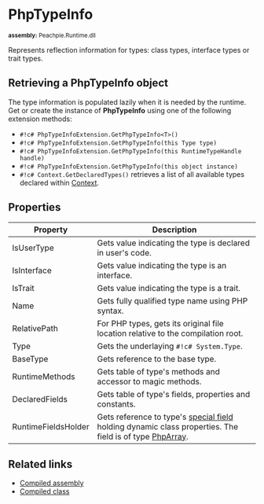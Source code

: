 # PhpTypeInfo

<small>**assembly:** Peachpie.Runtime.dll</small>

Represents reflection information for types: class types, interface types or trait types.

## Retrieving a PhpTypeInfo object

The type information is populated lazily when it is needed by the runtime. Get or create the instance of **PhpTypeInfo** using one of the following extension methods:

- `#!c# PhpTypeInfoExtension.GetPhpTypeInfo<T>()`
- `#!c# PhpTypeInfoExtension.GetPhpTypeInfo(this Type type)`
- `#!c# PhpTypeInfoExtension.GetPhpTypeInfo(this RuntimeTypeHandle handle)`
- `#!c# PhpTypeInfoExtension.GetPhpTypeInfo(this object instance)`
- `#!c# Context.GetDeclaredTypes()` retrieves a list of all available types declared within [Context](context).

## Properties

Property | Description
---      | ---
IsUserType | Gets value indicating the type is declared in user's code.
IsInterface | Gets value indicating the type is an interface.
IsTrait | Gets value indicating the type is a trait.
Name | Gets fully qualified type name using PHP syntax.
RelativePath | For PHP types, gets its original file location relative to the compilation root.
Type | Gets the underlaying `#!c# System.Type`.
BaseType | Gets reference to the base type.
RuntimeMethods | Gets table of type's methods and accessor to magic methods.
DeclaredFields | Gets table of type's fields, properties and constants.
RuntimeFieldsHolder | Gets reference to type's [special field](../assembly/compiled-class#additional-class-members) holding dynamic class properties. The field is of type [PhpArray](phparray).

## Related links

- [Compiled assembly](../assembly/compiled-assembly)
- [Compiled class](../assembly/compiled-class)
